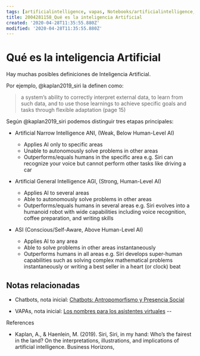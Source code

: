 ```yaml
---
tags: [artificialintelligence, vapas, Notebooks/artificialintelligence, definition]
title: 2004281158_Qué es la inteligencia Artificial
created: '2020-04-28T11:35:55.880Z'
modified: '2020-04-28T11:35:55.880Z'
---
```


# Qué es la inteligencia Artificial

Hay muchas posibles definiciones de Inteligencia Artificial. 

Por ejemplo, @kaplan2019_siri la definen como:

> a system’s ability to correctly interpret external data, to learn from such data, and to use those learnings to achieve specific goals and tasks through flexible adaptation (page 15)

Según @kaplan2019_siri podemos distinguir tres etapas principales:


- Artificial Narrow Intelligence ANI, (Weak, Below Human-Level AI)
  - Applies AI only to specific areas 
  - Unable to autonomously solve problems in other areas
  - Outperforms/equals humans in the specific area
  e.g. Siri can recognize your voice but cannot perform other tasks like driving a car

- Artificial General Intelligence AGI, (Strong, Human-Level AI) 
  - Applies AI to several areas 
  - Able to autonomously solve problems in other areas
  - Outperforms/equals humans in several areas
  e.g. Siri evolves into a humanoid robot with wide capabilities including voice recognition, coffee preparation, and writing skills

- ASI (Conscious/Self-Aware, Above Human-Level AI)
  - Applies AI to any area 
  - Able to solve problems in other areas instantaneously
  - Outperforms humans in all areas
e.g. Siri develops super-human capabilities such as solving complex mathematical problems instantaneously or writing a best seller in a heart (or clock) beat

## Notas relacionadas

- Chatbots, nota inicial: [Chatbots: Antropomorfismo y Presencia Social](2003241127_chatbotsycustomercompliance.md)

- VAPAs, nota inicial: [Los nombres para los asistentes virtuales](2004030718_nombresasistentesvirtuales.md)
--

References

- Kaplan, A., & Haenlein, M. (2019). Siri, Siri, in my hand: Who’s the fairest in the land? On the interpretations, illustrations, and implications of artificial intelligence. Business Horizons, 